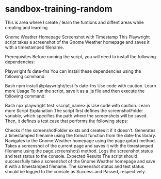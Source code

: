 # sandbox-training-random
This is area where I create / learn the funtions and diffent areas while creating and learning


Gnome Weather Homepage Screenshot with Timestamp
This Playwright script takes a screenshot of the Gnome Weather homepage and saves it with a timestamped filename.

Prerequisites
Before running the script, you will need to install the following dependencies:

Playwright
fs
date-fns
You can install these dependencies using the following command:

Bash
npm install @playwright/test fs date-fns
Use code with caution. Learn more
Usage
To run the script, save it as a .js file and then execute the following command:

Bash
npx playwright test <script_name>.js
Use code with caution. Learn more
Script Explanation
The script first defines the screenshotFolder variable, which specifies the path where the screenshots will be saved. Then, it defines a test case that performs the following steps:

Checks if the screenshotFolder exists and creates it if it doesn't.
Generates a timestamped filename using the format function from the date-fns library.
Navigates to the Gnome Weather homepage using the page.goto() method.
Takes a screenshot of the current page and saves it with the timestamped filename using the page.screenshot() method.
Logs the screenshot status and test status to the console.
Expected Results
The script should successfully take a screenshot of the Gnome Weather homepage and save it with a timestamped filename. The screenshot status and test status should be logged to the console as Success and Passed, respectively.